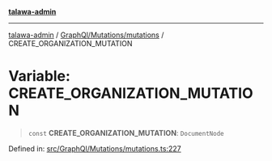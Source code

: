 [**talawa-admin**](../../../../README.md)

***

[talawa-admin](../../../../modules.md) / [GraphQl/Mutations/mutations](../README.md) / CREATE\_ORGANIZATION\_MUTATION

# Variable: CREATE\_ORGANIZATION\_MUTATION

> `const` **CREATE\_ORGANIZATION\_MUTATION**: `DocumentNode`

Defined in: [src/GraphQl/Mutations/mutations.ts:227](https://github.com/bint-Eve/talawa-admin/blob/e05e1a03180dbbfc7ba850102958ea6b6cd4b01e/src/GraphQl/Mutations/mutations.ts#L227)
